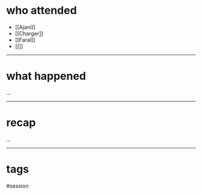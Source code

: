 # who attended

- [[Ajani]]
- [[Charger]]
- [[Faral]]
- [[]]

---
# what happened

...

---
# recap

...

---
# tags

#session